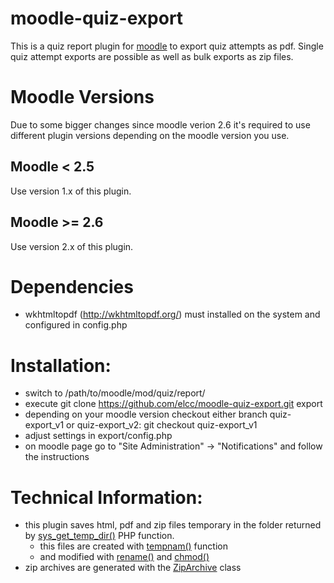 moodle-quiz-export
==================

This is a quiz report plugin for [moodle](https://moodle.org/) to export quiz attempts as pdf. Single quiz attempt exports are possible as well as bulk exports as zip files.

# Moodle Versions
Due to some bigger changes since moodle verion 2.6 it's required to use different plugin versions depending on the moodle version you use.

## Moodle < 2.5
Use version 1.x of this plugin.

## Moodle >= 2.6
Use version 2.x of this plugin.

# Dependencies
* wkhtmltopdf (http://wkhtmltopdf.org/) must installed on the system and configured in config.php

# Installation:
* switch to /path/to/moodle/mod/quiz/report/
* execute git clone https://github.com/elcc/moodle-quiz-export.git export
* depending on your moodle version checkout either branch quiz-export_v1 or quiz-export_v2: git checkout quiz-export_v1
* adjust settings in export/config.php
* on moodle page go to "Site Administration" -> "Notifications" and follow the instructions

# Technical Information:
* this plugin saves html, pdf and zip files temporary in the folder returned by [sys_get_temp_dir()](http://www.php.net/manual/en/function.sys-get-temp-dir.php) PHP function.
	* this files are created with [tempnam()](http://www.php.net/manual/en/function.tempnam.php) function
	* and modified with [rename()](http://mx2.php.net/manual/en/function.rename.php) and [chmod()](http://mx2.php.net/manual/en/function.chmod.php)
* zip archives are generated with the [ZipArchive](http://mx2.php.net/manual/en/class.ziparchive.php) class
